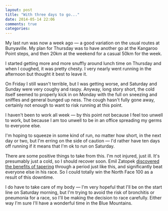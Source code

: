 ```yaml
---
layout: post
title: "With three days to go..."
date: 2014-05-14 22:06
comments: true
categories: 
---
```

My last run was now a week ago &mdash; a good variation on the usual routes
at Bunyaville. My plan for Thursday was to have another go at the Kangaroo
Point steps, and then 20km at the weekend for a casual 50km for the week. 

I started getting more and more snuffly around lunch time on Thursday and 
when I coughed, it was pretty chesty. I very nearly went running in the
afternoon but thought it best to leave it. 

On Friday I still wasn't terrible, but I was getting worse, and 
Saturday and
Sunday were very coughy and raspy. Anyway, long story short, the cold itself
seemed to properly kick in on Monday with the full on sneezing and sniffles 
and general bunged up ness. The cough hasn't fully gone away, 
certainly not enough to want to risk running at this point.

I haven't been to work all week &mdash; by this point not because I feel too unwell to work, 
but because I am too unwell to be in an office spreading my germs to everyone
else. 

I'm hoping to squeeze in some kind of run, no matter how short, in the next
day or two, but I'm erring on the side of caution &mdash; I'd rather have ten days
off running if it means that I'm ok to run on Saturday. 

There are some positive things to take from this. I'm not injured, just ill. 
It's presumably just a cold, so I should recover soon.
Emil Zatopek <a href="http://www.joefrielsblog.com/2010/04/history-lesson-the-zatopek-effect.html">discovered the benefits of tapering</a> 
through a period just like
this, and significantly beat everyone else in his race. So I could totally
win the North Face 100 as a result of this downtime. 

I do have to take care of my body &mdash; I'm very hopeful that I'll be 
on the start line on Saturday morning, but I'm trying to avoid the risk of 
bronchitis or pneumonia for a race, so I'll be making the decision to 
race carefully. Either way I'm sure I'll have
a wonderful time in the Blue Mountains. 
